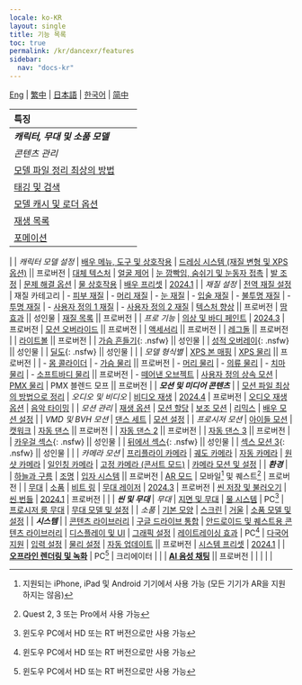 ```yaml
---
locale: ko-KR
layout: single
title: 기능 목록
toc: true
permalink: /kr/dancexr/features
sidebar:
  nav: "docs-kr"
---
```

[Eng](/dancexr/features) | [繁中](/tw/dancexr/features) | [日本語](/jp/dancexr/features) | [한국어](/kr/dancexr/features) | [简中](/zh/dancexr/features)

| 특징 |  |  |
| :--- | --- |---: |
| ***캐릭터, 무대 및 소품 모델*** 
| *콘텐츠 관리*
| [모델 파일 정리 최상의 방법](preparecontent#3d-models)
| [태깅 및 검색](features/tagging) 
| [모델 캐시 및 로더 옵션](features/loader_options) 
| [재생 목록](features/actor_playlist)
| [포메이션](features/formation)
|
| *캐릭터 모델 설정*
| [배우 메뉴, 도구 및 상호작용](features/actor_tools)
| [드레싱 시스템 (재질 변형 및 XPS 옵션)](features/optionals) || 프로버전
| [대체 텍스처](features/alternative_textures)
| [얼굴 제어](features/facial_control)
| [눈 깜빡임, 숨쉬기 및 눈동자 접촉](features/eyecontact)
| [발 조정](features/feet_adjustments)
| [문제 해결 옵션](features/troubleshooting_options)
| [물 상호작용](features/water_interaction.md)
| [배우 프리셋](features/actor_presets.md) | [2024.1](releases/2024.1.md)
|
| *재질 설정*
| [전역 재질 설정](features/material_global.md)
| 재질 카테고리
| - [피부 재질](features/material_skin.md)
| - [머리 재질](features/material_hair.md)
| - [눈 재질](features/material_eyes.md)
| - [입술 재질](features/material_lips.md)
| - [불투명 재질](features/material_opaque.md)
| - [투명 재질](features/material_transparent.md)
| - [사용자 정의 1 재질](features/material_custom1.md)
| - [사용자 정의 2 재질](features/material_custom1.md)
| [텍스처 향상](features/texture_enhancement.md) || 프로버전
| [땀 효과](features/sweat_effect.md) || 성인물
| [재질 목록](features/material_settings.md#material-list) || 프로버전
|
| *프로 기능*
| [의상 및 바디 페인트](features/outfit_body_paint) | [2024.3](releases/2024.3.md) | 프로버전
| [모션 오버라이드](features/motion_override) || 프로버전 |
| [액세서리](features/accessory.md) || 프로버전 |
| [레그돌](features/ragdoll.md) || 프로버전 |
| [라이트볼](features/lightball.md) || 프로버전 |
| [가슴 흔들기](features/boob_shake_sex_overlay){: .nsfw} || 성인물 |
| [성적 오버레이](features/boob_shake_sex_overlay){: .nsfw} || 성인물 |
| [딜도](features/dildo){: .nsfw} || 성인물 |
|
| *모델 형식별*
| [XPS 본 매핑](features/bone_mapper.md)
| [XPS 물리](features/xps_physics) || 프로버전 |
| - [몸 콜라이더](features/xps_body_colliders.md)
| - [가슴 물리](features/xps_boobs.md) || 프로버전
| - [머리 물리](features/xps_hair.md)
| - [의류 물리](features/xps_cloth.md)
| - [치마 물리](features/xps_skirt.md)
| - [소프트바디 물리](features/xps_softbody.md) || 프로버전
| - [떼어낸 오브젝트](features/xps_detach.md)
| [사용자 정의 상속 모션](features/custom_inherit.md)
| [PMX 물리](features/pmx_physics)
| PMX 블렌드 모프 || 프로버전
|
| ***모션 및 미디어 콘텐츠*** |
| [모션 파일 최상의 방법으로 정리](preparecontent#motion-files)
| *오디오 및 비디오*
| [비디오 재생](features/video_playback) | [2024.4](releases/2024.4.md) | 프로버전
| [오디오 재생 옵션](features/audio_options)
| [음악 타이밍](features/music_timing)
|
| *모션 관리*
| [재생 옵션](features/playback_options)
| [모션 할당](features/assign_motion)
| [보조 모션](features/secondary_motion)
| [리믹스](features/remix)
| [배우 모션 설정](features/actor_motion_settings)
|
| *VMD 및 BVH 모션*
| [댄스 세트](features/dance_set)
| [모션 설정](features/motion_settings)
|
| *프로시저 모션*
| [아이들 모션](features/idle_motion.md)
| [캣워크](features/catwalk.md)
| [자동 댄스](features/autodance) || 프로버전 |
| [자동 댄스 2](features/autodance2) || 프로버전 |
| [자동 댄스 3](features/autodance3.md) || 프로버전 |
| [카우걸 섹스](features/scg_motion){: .nsfw} || 성인물 |
| [뒤에서 섹스](features/sfb_motion){: .nsfw} || 성인물 |
| [섹스 모션 3](features/sm3_motion){: .nsfw} || 성인물 |
|
| *카메라 모션*
| [프리플라이 카메라](features/camera)
| [궤도 카메라](features/camera)
| [자동 카메라](features/camera)
| [원샷 카메라](features/camera)
| [일인칭 카메라](features/camera)
| [고정 카메라 (콘서트 모드)](features/camera)
| [카메라 모션 및 설정](features/camera)
|
| ***환경*** |
| [하늘과 구름](features/skymap)
| [조명](features/lighting)
| [입자 시스템](features/particles) || 프로버전
| [AR 모드](features/ar_mode) | 모바일[^2] 및 퀘스트[^3] | 프로버전 | 
| [무대](features/stages)
| [소품](features/props)
| [비트 링](features/beats_ring.md)
| [무대 레이저](features/laser.md) | [2024.3](releases/2024.3.md) | 프로버전
| [씬 저장 및 불러오기](features/save_scene.md)
| [씬 번들](features/scene_bundle.md) | [2024.1](releases/2024.1.md) | 프로버전 |
|
| ***씬 및 무대***
| *무대*
| [지면 및 무대](features/ground)
| [물 시스템](features/water_system.md) | PC[^1]
| [프로시저 룸 무대](features/room_stage)
| [무대 모델 및 설정](features/stages)
|
| *소품*
| [기본 모양](features/primitive_shapes)
| [스크린](features/screen.md)
| [거울](features/mirror.md)
| [소품 모델 및 설정](features/props.md)
|
| ***시스템*** |
| [콘텐츠 라이브러리](preparecontent)
| [구글 드라이브 통합](features/googledrive)
| [안드로이드 및 퀘스트용 콘텐츠 라이브러리](content_android_quest)
| [디스플레이 및 UI](features/display_settings)
| [그래픽 설정](features/graphics)
| [레이트레이싱 효과](features/raytracing.md) | PC[^1]
| [다국어 지원](features/languages.md)
| [입력 설정](features/controls)
| [물리 설정](features/system_physics)
| [자동 업데이트](features/autoupdate) || 프로버전
| [시스템 프리셋](features/system_presets.md) | [2024.1](releases/2024.1.md)
|
| [**오프라인 렌더링 및 녹화**](creator.md) | PC[^1] | 크리에이터 | 
|
| [**AI 음성 채팅**](ai_chat) || 프로버전 |
|  |  |  |


[^1]: 윈도우 PC에서 HD 또는 RT 버전으로만 사용 가능

[^2]: 지원되는 iPhone, iPad 및 Android 기기에서 사용 가능 (모든 기기가 AR을 지원하지는 않음)

[^3]: Quest 2, 3 또는 Pro에서 사용 가능